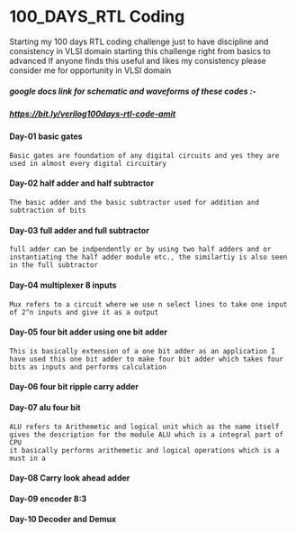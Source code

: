 # 100_DAYS_RTL Coding
Starting my 100 days RTL coding challenge 
just to have discipline and consistency in VLSI domain starting this challenge right from basics to advanced 
If anyone finds this useful and likes my consistency please consider me for opportunity in VLSI domain

##### google docs link for schematic and waveforms of these codes :-
##### https://bit.ly/verilog100days-rtl-code-amit

#### Day-01 basic gates
    Basic gates are foundation of any digital circuits and yes they are used in almost every digital circuitary
#### Day-02 half adder and half subtractor
    The basic adder and the basic subtractor used for addition and subtraction of bits 
#### Day-03 full adder and full subtractor
    full adder can be indpendently or by using two half adders and or instantiating the half adder module etc., the similartiy is also seen in the full subtractor 
#### Day-04 multiplexer 8 inputs 
    Mux refers to a circuit where we use n select lines to take one input of 2^n inputs and give it as a output 
#### Day-05 four bit adder using one bit adder 
    This is basically extension of a one bit adder as an application I have used this one bit adder to make four bit adder which takes four bits as inputs and performs calculation 
#### Day-06 four bit ripple carry adder
#### Day-07 alu four bit
    ALU refers to Arithemetic and logical unit which as the name itself gives the description for the module ALU which is a integral part of CPU 
    it basically performs arithemetic and logical operations which is a must in a 
#### Day-08 Carry look ahead adder
#### Day-09 encoder 8:3 
#### Day-10 Decoder and Demux
